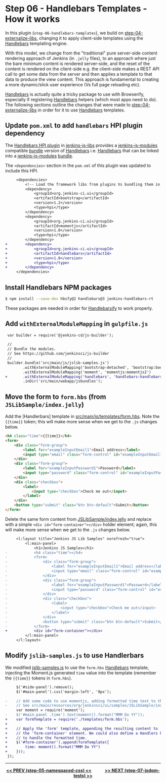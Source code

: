 # Step 06 - Handlebars Templates - How it works
In this plugin (`step-06-handlebars-templates`), we build on <a href="../../../tree/master/step-04-externalize-libs">step-04-externalize-libs</a>,
changing it to apply client-side templates using the [Handlebars] templating engine.

With this model, we change from the "traditional" pure server-side content rendering approach of Jenkins (in `.jelly` files),
to an approach where just the bare minimum content is rendered server-side, and the reset of the content is rendered on
the client-side e.g. the client-side makes a REST API call to get some data from the server and then applies a template
to that data to produce the view content. This approach is fundamental to creating a more dynamic/slick user experience
(Vs full page reloading etc).
 
[Handlebars] is actually quite a tricky package to use with Browserify, especially if registering [Handlebars] helpers
(which most apps need to do). The following sections outline the changes that were made to
<a href="../../../tree/master/step-04-externalize-libs">step-04-externalize-libs</a> in order for it to use [Handlebars] templates.

## Update `pom.xml` to add `handlebars` HPI plugin dependency
The [Handlebars HPI plugin](https://github.com/jenkinsci/js-libs/tree/master/handlebars) in [jenkins-js-libs] provides
a [jenkins-js-modules] compatible [bundle] version of [Handlebars] i.e. [Handlebars] that can be linked into a [jenkins-js-modules]
[bundle].

The `<dependencies>` section in the `pom.xml` of this plugin was updated to include this HPI.

```diff
     <dependencies>
         <!-- Load the framework libs from plugins Vs bundling them in an uber-bundle. -->
         <dependency>
             <groupId>org.jenkins-ci.ui</groupId>
             <artifactId>bootstrap</artifactId>
             <version>1.2</version>
             <type>hpi</type>
         </dependency>
         <dependency>
             <groupId>org.jenkins-ci.ui</groupId>
             <artifactId>momentjs</artifactId>
             <version>1.0</version>
             <type>hpi</type>            
         </dependency>
+        <dependency>
+            <groupId>org.jenkins-ci.ui</groupId>
+            <artifactId>handlebars</artifactId>
+            <version>1.0</version>
+            <type>hpi</type>            
+        </dependency>
     </dependencies>
```

## Install Handlebars NPM packages

```sh
$ npm install --save-dev hbsfy@2 handlebars@3 jenkins-handlebars-rt 
```

These packages are needed in order for [Handlebarsify](https://www.npmjs.com/package/handlebarsify) to work properly.

## Add `withExternalModuleMapping` in `gulpfile.js`

```diff
 var builder = require('@jenkins-cd/js-builder');
 
 //
 // Bundle the modules.
 // See https://github.com/jenkinsci/js-builder
 //
 builder.bundle('src/main/js/jslib-samples.js')
        .withExternalModuleMapping('bootstrap-detached', 'bootstrap:bootstrap3')
        .withExternalModuleMapping('moment', 'momentjs:momentjs2')
+       .withExternalModuleMapping('handlebars', 'handlebars:handlebars3')
        .inDir('src/main/webapp/jsbundles');
```

## Move the form to `form.hbs` (from `JSLibSample/index.jelly`)
Add the [Handlerbars] template in [src/main/js/templates/form.hbs](src/main/js/templates/form.hbs). Note the `{{time}}`
token; this will make more sense when we get to the `.js` changes below.

```html
<h4 class="time">{{time}}</h4>
<form>
    <div class="form-group">
        <label for="exampleInputEmail1">Email address</label>
        <input type="email" class="form-control" id="exampleInputEmail1" placeholder="Email" />
    </div>
    <div class="form-group">
        <label for="exampleInputPassword1">Password</label>
        <input type="password" class="form-control" id="exampleInputPassword1" placeholder="Password" />
    </div>
    <div class="checkbox">
        <label>
            <input type="checkbox">Check me out</input>
        </label>
    </div>
    <button type="submit" class="btn btn-default">Submit</button>
</form>
```

Delete the same form content from [JSLibSample/index.jelly](src/main/resources/org/jenkinsci/ui/samples/JSLibSample/index.jelly)
and replace with a simple `<div id="form-container"></div>` holder element; again, this will make more sense when we get to the
`.js` changes below.
 
```diff
     <l:layout title="Jenkins JS Lib Samples" norefresh="true">
         <l:main-panel>
             <h1>Jenkins JS Samples</h1>
-            <h4 class="time"></h4>
-            <form>
-                <div class="form-group">
-                    <label for="exampleInputEmail1">Email address</label>
-                    <input type="email" class="form-control" id="exampleInputEmail1" placeholder="Email"></input>
-                </div>
-                <div class="form-group">
-                    <label for="exampleInputPassword1">Password</label>
-                    <input type="password" class="form-control" id="exampleInputPassword1" placeholder="Password"></input>
-                </div>
-                <div class="checkbox">
-                    <label>
-                        <input type="checkbox">Check me out</input>
-                    </label>
-                </div>
-                <button type="submit" class="btn btn-default">Submit</button>
-            </form>
+            <div id="form-container"></div>
         </l:main-panel>
     </l:layout>
```

## Modify `jslib-samples.js` to use Handlerbars
We modified [jslib-samples.js](src/main/js/jslib-samples.js) to use the `form.hbs` [Handlebars] template, injecting the
Moment.js generated `time` value into the template (remember the `{{time}}` tokens in `form.hbs`).

```diff
     $('#side-panel').remove();
     $('#main-panel').css('margin-left', '0px');
     
-    // Add some code to use momentjs, adding formatted time text to the page.
-    // See src/main/resources/org/jenkinsci/ui/samples/JSLibSample/index.jelly.
     var moment = require('moment');
-    $('#main-panel .time').text(moment().format("MMM Do YY"));
+    var formTemplate = require('./templates/form.hbs');    
+
+    // Apply the 'form' template, appending the resulting content to
+    // the 'form-container' element. We could also define a Handlers helper
+    // to handle the formatted time.
+    $('#form-container').append(formTemplate({
+        time: moment().format("MMM Do YY")
+    }));
 }); 
```

<hr/>
<p align="center">
<b><a href="../../../tree/master/step-05-namespaced-css">&lt;&lt; PREV (step-05-namespaced-css) &lt;&lt;</a>  &nbsp;&nbsp;&nbsp;&nbsp;&nbsp;&nbsp;&nbsp;&nbsp;&nbsp;&nbsp;&nbsp;  <a href="../../../tree/master/step-07-jsdom-tests">&gt;&gt; NEXT (step-07-jsdom-tests) &gt;&gt;</a></b>
</p>

[Handlebars]: http://handlebarsjs.com/
[Node.js]: https://nodejs.org
[Gulp]: https://github.com/gulpjs/gulp
[jenkins-js-builder]: https://github.com/jenkinsci/js-builder
[jenkins-js-modules]: https://github.com/jenkinsci/js-modules
[jenkins-js-libs]: https://github.com/jenkinsci/js-libs
[CommonJS]: http://www.commonjs.org/
[jquery-detached]: https://github.com/tfennelly/jquery-detached
[bootstrap-detached]: https://github.com/tfennelly/bootstrap-detached
[Browserify]: http://browserify.org/
[bundle]: https://github.com/jenkinsci/js-modules/blob/master/FAQs.md#what-is-the-difference-between-a-module-and-a-bundle

